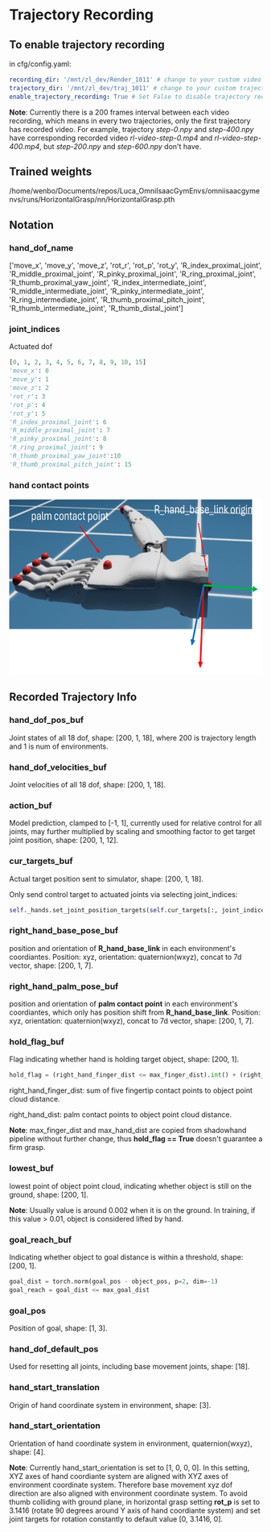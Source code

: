 # Trajectory Recording

## To enable trajectory recording

in cfg/config.yaml:

```yaml
recording_dir: '/mnt/zl_dev/Render_1011' # change to your custom video saving path
trajectory_dir: '/mnt/zl_dev/traj_1011' # change to your custom trajectory saving path
enable_trajectory_recording: True # Set False to disable trajectory recording
```

**Note**: Currently there is a 200 frames interval between each video recording, which means in every two trajectories, only the first trajectory has recorded video. For example, trajectory *step-0.npy* and *step-400.npy* have corresponding recorded video *rl-video-step-0.mp4* and *rl-video-step-400.mp4*, but *step-200.npy* and *step-600.npy* don't have.

## Trained weights

/home/wenbo/Documents/repos/Luca_OmniIsaacGymEnvs/omniisaacgymenvs/runs/HorizontalGrasp/nn/HorizontalGrasp.pth

## Notation

### hand_dof_name 

['move_x', 'move_y', 'move_z', 'rot_r', 'rot_p', 'rot_y', 'R_index_proximal_joint', 'R_middle_proximal_joint', 'R_pinky_proximal_joint', 'R_ring_proximal_joint', 'R_thumb_proximal_yaw_joint', 'R_index_intermediate_joint', 'R_middle_intermediate_joint', 'R_pinky_intermediate_joint', 'R_ring_intermediate_joint', 'R_thumb_proximal_pitch_joint', 'R_thumb_intermediate_joint', 'R_thumb_distal_joint']

### joint_indices

Actuated dof
```python
[0, 1, 2, 3, 4, 5, 6, 7, 8, 9, 10, 15]
'move_x': 0
'move_y': 1
'move_z': 2
'rot_r': 3
'rot_p': 4
'rot_y': 5
'R_index_proximal_joint': 6
'R_middle_proximal_joint': 7
'R_pinky_proximal_joint': 8
'R_ring_proximal_joint': 9
'R_thumb_proximal_yaw_joint':10
'R_thumb_proximal_pitch_joint': 15
```
### hand contact points
<img src="omniisaacgymenvs/Assets/hand.png" alt="Alt text" width="600" height="350">


## Recorded Trajectory Info

### hand_dof_pos_buf 
Joint states of all 18 dof, shape: [200, 1, 18], where 200 is trajectory length and 1 is num of environments.

### hand_dof_velocities_buf 
Joint velocities of all 18 dof, shape: [200, 1, 18].

### action_buf 
Model prediction, clamped to [-1, 1], currently used for relative control for all joints, may further multiplied by scaling and smoothing factor to get target joint position, shape: [200, 1, 12].

### cur_targets_buf 
Actual target position sent to simulator, shape: [200, 1, 18].

Only send control target to actuated joints via selecting joint_indices:
```python
self._hands.set_joint_position_targets(self.cur_targets[:, joint_indices],joint_indices = joint_indices)
```

### right_hand_base_pose_buf 
position and orientation of **R_hand_base_link** in each environment's coordiantes. Position: xyz, orientation: quaternion(wxyz), concat to 7d vector, shape: [200, 1, 7].

### right_hand_palm_pose_buf 
position and orientation of **palm contact point** in each environment's coordiantes, which only has position shift from **R_hand_base_link**. Position: xyz, orientation: quaternion(wxyz), concat to 7d vector, shape: [200, 1, 7].

### hold_flag_buf 
Flag indicating whether hand is holding target object, shape: [200, 1].

```python
hold_flag = (right_hand_finger_dist <= max_finger_dist).int() + (right_hand_dist <= max_hand_dist).int()
```

right_hand_finger_dist: sum of five fingertip contact points to object point cloud distance.

right_hand_dist: palm contact points to object point cloud distance.

**Note**: max_finger_dist and max_hand_dist are copied from shadowhand pipeline without further change, thus **hold_flag == True** doesn't guarantee a firm grasp.

### lowest_buf 
lowest point of object point cloud, indicating whether object is still on the ground, shape: [200, 1].

**Note**: Usually value is around 0.002 when it is on the ground. In training, if this value > 0.01, object is considered lifted by hand.

### goal_reach_buf 
Indicating whether object to goal distance is within a threshold, shape: [200, 1].

```python
goal_dist = torch.norm(goal_pos - object_pos, p=2, dim=-1)
goal_reach = goal_dist <= max_goal_dist
```

### goal_pos 
Position of goal, shape: [1, 3].

### hand_dof_default_pos 
Used for resetting all joints, including base movement joints, shape: [18].

### hand_start_translation 
Origin of hand coordinate system in environment, shape: [3].

### hand_start_orientation 
Orientation of hand coordinate system in environment, quaternion(wxyz), shape: [4].

**Note**: Currently hand_start_orientation is set to [1, 0, 0, 0]. In this setting, XYZ axes of hand coordiante system are aligned with XYZ axes of environment coordinate system. Therefore base movement xyz dof direction are also aligned with environment coordinate system. To avoid thumb colliding with ground plane, in horizontal grasp setting **rot_p** is set to 3.1416 (rotate 90 degrees around Y axis of hand coordiante system) and set joint targets for rotation constantly to default value [0, 3.1416, 0].
